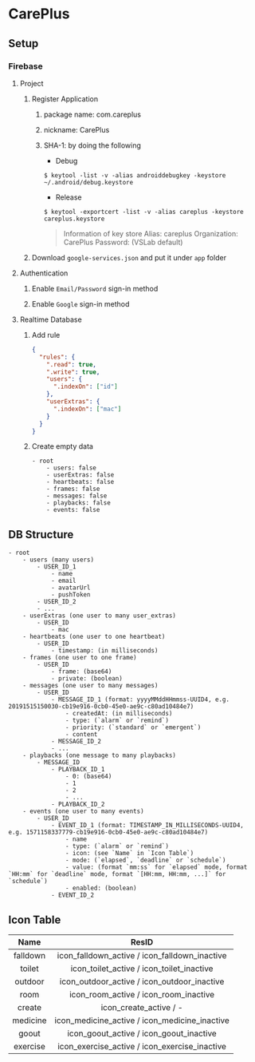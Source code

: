 # CarePlus

## Setup

### Firebase

1. Project

    1. Register Application
    
        1. package name: com.careplus
        
        1. nickname: CarePlus
        
        1. SHA-1: by doing the following
        
            * Debug
            ```
            $ keytool -list -v -alias androiddebugkey -keystore ~/.android/debug.keystore
            ```
            
            * Release
            ```
            $ keytool -exportcert -list -v -alias careplus -keystore careplus.keystore
            ```
            
            > Information of key store
            >   Alias: careplus
            >   Organization: CarePlus
            >   Password: (VSLab default)
            
    2. Download `google-services.json` and put it under `app` folder
             
1. Authentication

    1. Enable `Email/Password` sign-in method
     
    1. Enable `Google` sign-in method 

1. Realtime Database

    1. Add rule
    
        ```json
        {
          "rules": {
            ".read": true,
            ".write": true,
            "users": {
              ".indexOn": ["id"]
            },
            "userExtras": {
              ".indexOn": ["mac"]
            }
          }
        }
        ```
        
    2. Create empty data
    
        ```
        - root
            - users: false
            - userExtras: false
            - heartbeats: false
            - frames: false
            - messages: false
            - playbacks: false
            - events: false
        ```


## DB Structure

```
- root
    - users (many users)
        - USER_ID_1
            - name
            - email
            - avatarUrl
            - pushToken
        - USER_ID_2
        - ...
    - userExtras (one user to many user_extras)
        - USER_ID
            - mac
    - heartbeats (one user to one heartbeat)
        - USER_ID
            - timestamp: (in milliseconds)
    - frames (one user to one frame)
        - USER_ID
            - frame: (base64)
            - private: (boolean)
    - messages (one user to many messages)
        - USER_ID
            - MESSAGE_ID_1 (format: yyyyMMddHHmmss-UUID4, e.g. 20191515150030-cb19e916-0cb0-45e0-ae9c-c80ad10484e7)
                - createdAt: (in milliseconds)
                - type: (`alarm` or `remind`)
                - priority: (`standard` or `emergent`)
                - content
            - MESSAGE_ID_2
            - ...
    - playbacks (one message to many playbacks)
        - MESSAGE_ID
            - PLAYBACK_ID_1
                - 0: (base64) 
                - 1
                - 2
                - ...
            - PLAYBACK_ID_2
    - events (one user to many events)
        - USER_ID
            - EVENT_ID_1 (format: TIMESTAMP_IN_MILLISECONDS-UUID4, e.g. 1571158337779-cb19e916-0cb0-45e0-ae9c-c80ad10484e7)
                - name
                - type: (`alarm` or `remind`)
                - icon: (see `Name` in `Icon Table`)
                - mode: (`elapsed`, `deadline` or `schedule`)
                - value: (format `mm:ss` for `elapsed` mode, format `HH:mm` for `deadline` mode, format `[HH:mm, HH:mm, ...]` for `schedule`)
                - enabled: (boolean)
            - EVENT_ID_2
```

## Icon Table

| Name     | ResID                                                     |
|:--------:|:---------------------------------------------------------:|
| falldown | icon_falldown_active / icon_falldown_inactive             |
| toilet   | icon_toilet_active / icon_toilet_inactive                 |
| outdoor  | icon_outdoor_active / icon_outdoor_inactive               |
| room     | icon_room_active / icon_room_inactive                     |
| create   | icon_create_active / -                                    |
| medicine | icon_medicine_active / icon_medicine_inactive             |
| goout    | icon_goout_active / icon_goout_inactive                   |
| exercise | icon_exercise_active / icon_exercise_inactive             |

